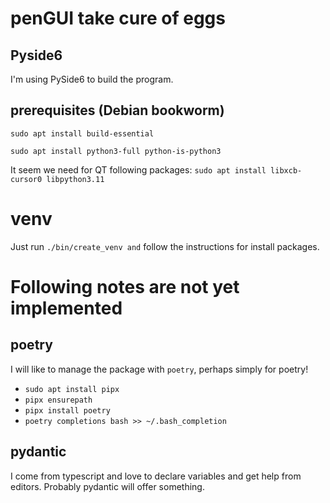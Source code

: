 # penGUI take cure of eggs

## Pyside6
I'm using PySide6 to build the program.

## prerequisites (Debian bookworm)

`sudo apt install build-essential`

`sudo apt install python3-full python-is-python3`

It seem we need for QT following packages: 
`sudo apt install libxcb-cursor0 libpython3.11` 

# venv
Just run `./bin/create_venv and` follow the instructions for install packages.

# Following notes are not yet implemented

## poetry
I will like to manage the package with `poetry`, perhaps simply for poetry!

* `sudo apt install pipx`
* `pipx ensurepath`
* `pipx install poetry`
* `poetry completions bash >> ~/.bash_completion`

## pydantic
I come from typescript and love to declare variables and get help from editors. Probably pydantic will offer something.

